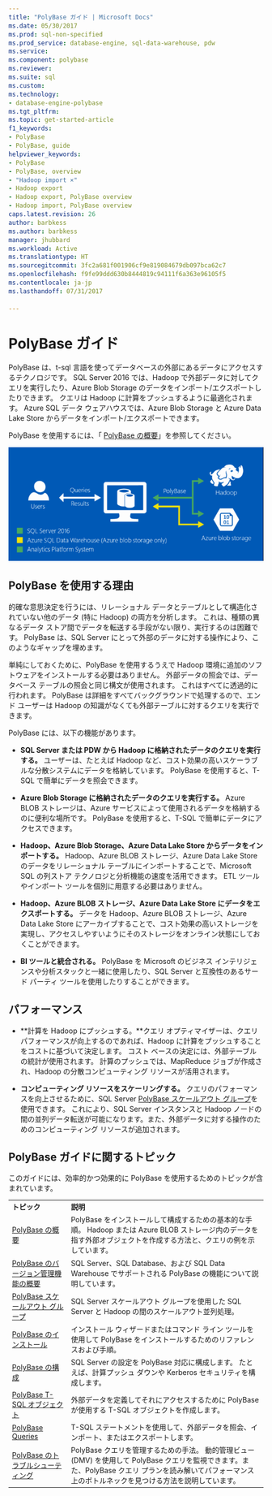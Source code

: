 ```yaml
---
title: "PolyBase ガイド | Microsoft Docs"
ms.date: 05/30/2017
ms.prod: sql-non-specified
ms.prod_service: database-engine, sql-data-warehouse, pdw
ms.service: 
ms.component: polybase
ms.reviewer: 
ms.suite: sql
ms.custom: 
ms.technology:
- database-engine-polybase
ms.tgt_pltfrm: 
ms.topic: get-started-article
f1_keywords:
- PolyBase
- PolyBase, guide
helpviewer_keywords:
- PolyBase
- PolyBase, overview
- "Hadoop import ×"
- Hadoop export
- Hadoop export, PolyBase overview
- Hadoop import, PolyBase overview
caps.latest.revision: 26
author: barbkess
ms.author: barbkess
manager: jhubbard
ms.workload: Active
ms.translationtype: HT
ms.sourcegitcommit: 3fc2a681f001906cf9e819084679db097bca62c7
ms.openlocfilehash: f9fe99ddd630b8444819c94111f6a363e96105f5
ms.contentlocale: ja-jp
ms.lasthandoff: 07/31/2017

---
```

# <a name="polybase-guide"></a>PolyBase ガイド

  PolyBase は、t-sql 言語を使ってデータベースの外部にあるデータにアクセスするテクノロジです。  SQL Server 2016 では、Hadoop で外部データに対してクエリを実行したり、Azure Blob Storage のデータをインポート/エクスポートしたりできます。 クエリは Hadoop に計算をプッシュするように最適化されます。 Azure SQL データ ウェアハウスでは、Azure Blob Storage と Azure Data Lake Store からデータをインポート/エクスポートできます。
  
  
 PolyBase を使用するには、「 [PolyBase の概要](../../relational-databases/polybase/get-started-with-polybase.md)」を参照してください。  
  
 ![PolyBase 論理](../../relational-databases/polybase/media/polybase-logical.png "PolyBase 論理")  
  
## <a name="why-use-polybase"></a>PolyBase を使用する理由  
的確な意思決定を行うには、リレーショナル データとテーブルとして構造化されていない他のデータ (特に Hadoop) の両方を分析します。 これは、種類の異なるデータ ストア間でデータを転送する手段がない限り、実行するのは困難です。 PolyBase は、SQL Server にとって外部のデータに対する操作により、このようなギャップを埋めます。  
  
単純にしておくために、PolyBase を使用するうえで Hadoop 環境に追加のソフトウェアをインストールする必要はありません。 外部データの照会では、データベース テーブルの照会と同じ構文が使用されます。 これはすべてに透過的に行われます。 PolyBase は詳細をすべてバックグラウンドで処理するので、エンド ユーザーは Hadoop の知識がなくても外部テーブルに対するクエリを実行できます。 
  
 PolyBase には、以下の機能があります。  
  
-   **SQL Server または PDW から Hadoop に格納されたデータのクエリを実行する。** ユーザーは、たとえば Hadoop など、コスト効果の高いスケーラブルな分散システムにデータを格納しています。 PolyBase を使用すると、T-SQL で簡単にデータを照会できます。  
  
-   **Azure Blob Storage に格納されたデータのクエリを実行する。** Azure BLOB ストレージは、Azure サービスによって使用されるデータを格納するのに便利な場所です。  PolyBase を使用すると、T-SQL で簡単にデータにアクセスできます。  
  
-   **Hadoop、Azure Blob Storage、Azure Data Lake Store からデータをインポートする。** Hadoop、Azure BLOB ストレージ、Azure Data Lake Store のデータをリレーショナル テーブルにインポートすることで、Microsoft SQL の列ストア テクノロジと分析機能の速度を活用できます。 ETL ツールやインポート ツールを個別に用意する必要はありません。  

-   **Hadoop、Azure BLOB ストレージ、Azure Data Lake Store にデータをエクスポートする。** データを Hadoop、Azure BLOB ストレージ、Azure Data Lake Store にアーカイブすることで、コスト効果の高いストレージを実現し、アクセスしやすいようにそのストレージをオンライン状態にしておくことができます。  
  
-   **BI ツールと統合される。** PolyBase を Microsoft のビジネス インテリジェンスや分析スタックと一緒に使用したり、SQL Server と互換性のあるサード パーティ ツールを使用したりすることができます。  
  
## <a name="performance"></a>パフォーマンス  
  
-   **計算を Hadoop にプッシュする。**クエリ オプティマイザーは、クエリ パフォーマンスが向上するのであれば、Hadoop に計算をプッシュすることをコストに基づいて決定します。  コスト ベースの決定には、外部テーブルの統計が使用されます。   計算のプッシュでは、MapReduce ジョブが作成され、Hadoop の分散コンピューティング リソースが活用されます。  
  
-   **コンピューティング リソースをスケーリングする。** クエリのパフォーマンスを向上させるために、SQL Server [PolyBase スケールアウト グループ](../../relational-databases/polybase/polybase-scale-out-groups.md)を使用できます。 これにより、SQL Server インスタンスと Hadoop ノードの間の並列データ転送が可能になります。また、外部データに対する操作のためのコンピューティング リソースが追加されます。  
  
## <a name="polybase-guide-topics"></a>PolyBase ガイドに関するトピック  
 このガイドには、効率的かつ効果的に PolyBase を使用するためのトピックが含まれています。  
  
|||  
|-|-|  
|**トピック**|**説明**|  
|[PolyBase の概要](../../relational-databases/polybase/get-started-with-polybase.md)|PolyBase をインストールして構成するための基本的な手順。 Hadoop または Azure BLOB ストレージ内のデータを指す外部オブジェクトを作成する方法と、クエリの例を示しています。|  
|[PolyBase のバージョン管理機能の概要](../../relational-databases/polybase/polybase-versioned-feature-summary.md)|SQL Server、SQL Database、および SQL Data Warehouse でサポートされる PolyBase の機能について説明しています。|  
|[PolyBase スケールアウト グループ](../../relational-databases/polybase/polybase-scale-out-groups.md)|SQL Server スケールアウト グループを使用した SQL Server と Hadoop の間のスケールアウト並列処理。|  
|[PolyBase のインストール](../../relational-databases/polybase/polybase-installation.md)|インストール ウィザードまたはコマンド ライン ツールを使用して PolyBase をインストールするためのリファレンスおよび手順。|  
|[PolyBase の構成](../../relational-databases/polybase/polybase-configuration.md)|SQL Server の設定を PolyBase 対応に構成します。  たとえば、計算プッシュ ダウンや Kerberos セキュリティを構成します。|  
|[PolyBase T-SQL オブジェクト](../../relational-databases/polybase/polybase-t-sql-objects.md)|外部データを定義してそれにアクセスするために PolyBase が使用する T-SQL オブジェクトを作成します。|  
|[PolyBase Queries](../../relational-databases/polybase/polybase-queries.md)|T-SQL ステートメントを使用して、外部データを照会、インポート、またはエクスポートします。|  
|[PolyBase のトラブルシューティング](../../relational-databases/polybase/polybase-troubleshooting.md)|PolyBase クエリを管理するための手法。 動的管理ビュー (DMV) を使用して PolyBase クエリを監視できます。また、PolyBase クエリ プランを読み解いてパフォーマンス上のボトルネックを見つける方法を説明しています。|  
  
  

